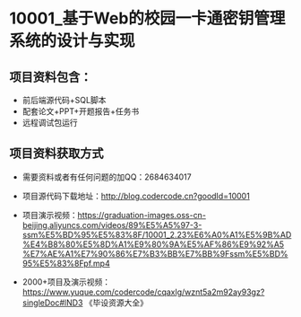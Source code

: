 # 10001_基于Web的校园一卡通密钥管理系统的设计与实现


## 项目资料包含：
* 前后端源代码+SQL脚本
* 配套论文+PPT+开题报告+任务书
* 远程调试包运行

## 项目资料获取方式
* 需要资料或者有任何问题的加QQ：2684634017

* 项目源代码下载地址：http://blog.codercode.cn?goodId=10001

* 项目演示视频：https://graduation-images.oss-cn-beijing.aliyuncs.com/videos/89%E5%A5%97-3-ssm%E5%BD%95%E5%83%8F/10001_2.23%E6%A0%A1%E5%9B%AD%E4%B8%80%E5%8D%A1%E9%80%9A%E5%AF%86%E9%92%A5%E7%AE%A1%E7%90%86%E7%B3%BB%E7%BB%9Fssm%E5%BD%95%E5%83%8Fpf.mp4

* 2000+项目及演示视频：https://www.yuque.com/codercode/cqaxlg/wznt5a2m92ay93gz?singleDoc#lND3 《毕设资源大全》
